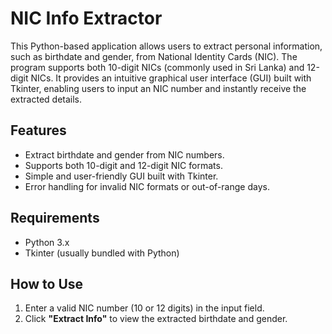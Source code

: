# NIC Info Extractor

This Python-based application allows users to extract personal information, such as birthdate and gender, from National Identity Cards (NIC). The program supports both 10-digit NICs (commonly used in Sri Lanka) and 12-digit NICs. It provides an intuitive graphical user interface (GUI) built with Tkinter, enabling users to input an NIC number and instantly receive the extracted details.

## Features

- Extract birthdate and gender from NIC numbers.
- Supports both 10-digit and 12-digit NIC formats.
- Simple and user-friendly GUI built with Tkinter.
- Error handling for invalid NIC formats or out-of-range days.

## Requirements

- Python 3.x
- Tkinter (usually bundled with Python)

## How to Use

1. Enter a valid NIC number (10 or 12 digits) in the input field.
2. Click **"Extract Info"** to view the extracted birthdate and gender.

